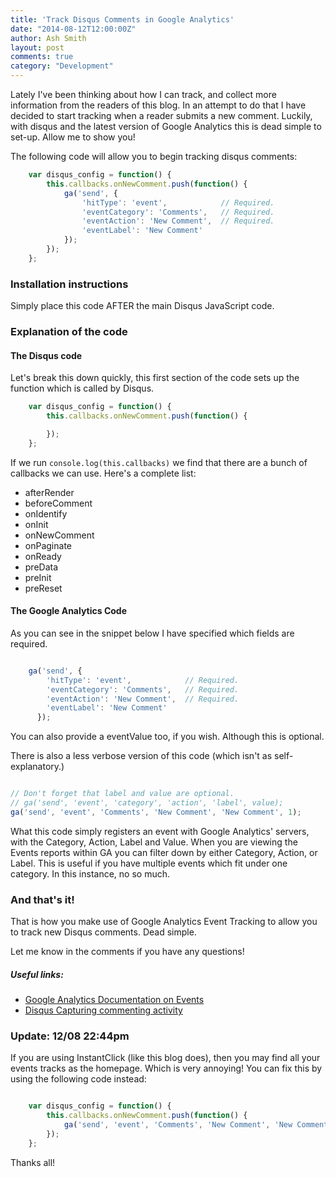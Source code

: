 ```yaml
---
title: 'Track Disqus Comments in Google Analytics'
date: "2014-08-12T12:00:00Z"
author: Ash Smith
layout: post
comments: true
category: "Development"
---
```


Lately I've been thinking about how I can track, and collect more information from the readers of this blog. In an attempt to do that I have decided to start tracking when a reader submits a new comment. Luckily, with disqus and the latest version of Google Analytics this is dead simple to set-up. Allow me to show you!

The following code will allow you to begin tracking disqus comments:

```js
    var disqus_config = function() {
        this.callbacks.onNewComment.push(function() {
            ga('send', {
                'hitType': 'event',            // Required.
                'eventCategory': 'Comments',   // Required.
                'eventAction': 'New Comment',  // Required.
                'eventLabel': 'New Comment'
            });
        });
    };
```

### Installation instructions

Simply place this code AFTER the main Disqus JavaScript code.

### Explanation of the code

#### The Disqus code

Let's break this down quickly, this first section of the code sets up the function which is called by Disqus.

```js
    var disqus_config = function() {
        this.callbacks.onNewComment.push(function() {

        });
    };
```

If we run `console.log(this.callbacks)` we find that there are a bunch of callbacks we can use. Here's a complete list:

- afterRender
- beforeComment
- onIdentify
- onInit
- onNewComment
- onPaginate
- onReady
- preData
- preInit
- preReset

#### The Google Analytics Code

As you can see in the snippet below I have specified which fields are required.

```js

    ga('send', {
        'hitType': 'event',            // Required.
        'eventCategory': 'Comments',   // Required.
        'eventAction': 'New Comment',  // Required.
        'eventLabel': 'New Comment'
      });

```

You can also provide a eventValue too, if you wish. Although this is optional.

There is also a less verbose version of this code (which isn't as self-explanatory.)

```js

// Don't forget that label and value are optional.
// ga('send', 'event', 'category', 'action', 'label', value);
ga('send', 'event', 'Comments', 'New Comment', 'New Comment', 1);

```

What this code simply registers an event with Google Analytics' servers, with the Category, Action, Label and Value. When you are viewing the Events reports within GA you can filter down by either Category, Action, or Label. This is useful if you have multiple events which fit under one category. In this instance, no so much.

### And that's it!

That is how you make use of Google Analytics Event Tracking to allow you to track new Disqus comments. Dead simple.

Let me know in the comments if you have any questions!

##### Useful links:

- [Google Analytics Documentation on Events](https://developers.google.com/analytics/devguides/collection/analyticsjs/events)
- [Disqus Capturing commenting activity](https://help.disqus.com/customer/portal/articles/466258-capturing-disqus-commenting-activity-via-callbacks)


### Update: 12/08 22:44pm

If you are using InstantClick (like this blog does), then you may find all your events tracks as the homepage. Which is very annoying! You can fix this by using the following code instead:

```js

    var disqus_config = function() {
        this.callbacks.onNewComment.push(function() {
            ga('send', 'event', 'Comments', 'New Comment', 'New Comment', 1, {'page': location.pathname + location.search});
        });
    };

```

Thanks all!
